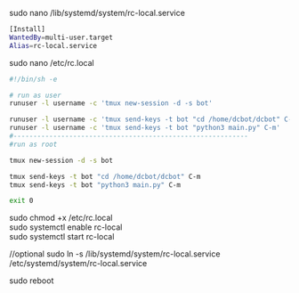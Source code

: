 sudo nano /lib/systemd/system/rc-local.service
```sh
[Install] 
WantedBy=multi-user.target 
Alias=rc-local.service
```


sudo nano /etc/rc.local
```sh
#!/bin/sh -e

# run as user
runuser -l username -c 'tmux new-session -d -s bot'

runuser -l username -c 'tmux send-keys -t bot "cd /home/dcbot/dcbot" C-m' 
runuser -l username -c 'tmux send-keys -t bot "python3 main.py" C-m'
#-----------------------------------------------------------
#run as root

tmux new-session -d -s bot

tmux send-keys -t bot "cd /home/dcbot/dcbot" C-m 
tmux send-keys -t bot "python3 main.py" C-m

exit 0
```

sudo chmod +x /etc/rc.local  
sudo systemctl enable rc-local  
sudo systemctl start rc-local  

//optional sudo ln -s /lib/systemd/system/rc-local.service /etc/systemd/system/rc-local.service 

sudo reboot
